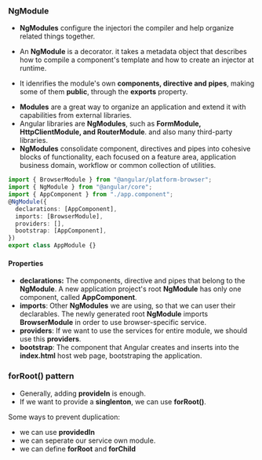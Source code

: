 ### NgModule

- **NgModules** configure the injectori the compiler and help organize related things together.

- An **NgModule** is a decorator. it takes a metadata object that describes how to compile a component's template and how to create an injector at runtime.
- It idenrifies the module's own **components, directive and pipes**, making some of them **public**, through the **exports** property.

* **Modules** are a great way to organize an application and extend it with capabilities from external libraries.
* Angular libraries are **NgModules**, such as **FormModule, HttpClientModule, and RouterModule**. and also many third-party libraries.
* **NgModules** consolidate component, directives and pipes into cohesive blocks of functionality,
  each focused on a feature area, application business domain, workflow or common collection of utilities.

```ts
import { BrowserModule } from "@angular/platform-browser";
import { NgModule } from "@angular/core";
import { AppComponent } from "./app.component";
@NgModule({
  declarations: [AppComponent],
  imports: [BrowserModule],
  providers: [],
  bootstrap: [AppComponent],
})
export class AppModule {}
```

#### Properties

- **declarations:** The components, directive and pipes that belong to the **NgModule**. A new application project's root
  **NgModule** has only one component, called **AppComponent**.
- **imports**: Other **NgModules** we are using, so that we can user their declarables. The newly generated root **NgModule** imports **BrowserModule** in order to use browser-specific service.
- **providers**: If we want to use the services for entire module, we should use this **providers**.
- **bootstrap**: The component that Angular creates and inserts into the **index.html** host web page, bootstraping the application.

### forRoot() pattern

- Generally, adding **provideIn** is enough.
- If we want to provide a **singlenton**, we can use **forRoot()**.

Some ways to prevent duplication:

- we can use **providedIn**
- we can seperate our service own module.
- we can define **forRoot** and **forChild**
